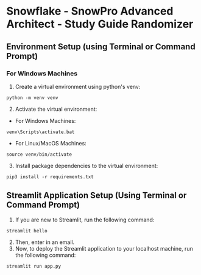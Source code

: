 # Snowflake - SnowPro Advanced Architect - Study Guide Randomizer

## Environment Setup (using Terminal or Command Prompt)
### For Windows Machines
1. Create a virtual environment using python's venv:
```
python -m venv venv
```
2. Activate the virtual environment:
- For Windows Machines:
```
venv\Scripts\activate.bat
```
- For Linux/MacOS Machines:
```
source venv/bin/activate
```
3. Install package dependencies to the virtual environment:
```
pip3 install -r requirements.txt
```

## Streamlit Application Setup (Using Terminal or Command Prompt)
1. If you are new to Streamlit, run the following command:
```
streamlit hello
```
2. Then, enter in an email.
3. Now, to deploy the Streamlit application to your localhost machine, run the following command:
```
streamlit run app.py
```